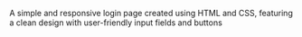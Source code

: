 A simple and responsive login page created using HTML and CSS, featuring a clean design with user-friendly input fields and buttons

